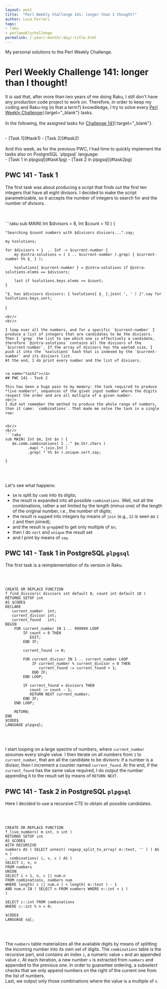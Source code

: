 ```yaml
---
layout: post
title:  "Perl Weekly Challenge 141: longer than I thought!"
author: Luca Ferrari
tags:
- raku
- perlweeklychallenge
permalink: /:year/:month/:day/:title.html
---
```

My personal solutions to the Perl Weekly Challenge.

# Perl Weekly Challenge 141: longer than I thought!

It is sad that, after more than two years of me doing Raku, I still don't have any production code project to work on.
Therefore, in order to keep my coding and Raku-ing (is that a term?) knowdledge, I try to solve every  [Perl Weekly Challenge](https://perlweeklychallenge.org/){:target="_blank"} tasks.
<br/>
<br/>
In the following, the assigned tasks for [Challenge 141](https://perlweeklychallenge.org/blog/perl-weekly-challenge-141/){:target="_blank"}.

<br/>
- [Task 1](#task1)
- [Task 2](#task2)


<br/>
<br/>
And this week, as for the previous PWC, I had time to quickly implement the tasks also on PostgreSQL `plpgsql` language:
<br/>
- [Task 1 in plpgsql](#task1pg)
- [Task 2 in plpgsql](#task2pg)





<a name="task1"></a>
## PWC 141 - Task 1
The first task was about producing a script that finds out the first ten integers that have all eight divisors.
I decided to make the script parametrizable, so it accepts the number of integers to search for and the number of divisors.


<br/>
<br/>
```raku
sub MAIN( Int $divisors = 8, Int $count = 10 ) {

    "Searching $count numbers with $divisors divisors...".say;

    my %solutions;

    for $divisors + 1  .. Inf -> $current-number {
        my @intra-solutions = ( 1 .. $current-number ).grep( { $current-number %% $_ } );

        %solutions{ $current-number } = @intra-solutions if @intra-solutions.elems == $divisors;

        last if %solutions.keys.elems >= $count;
    }

    "$_ has $divisors divisors: { %solutions{ $_ }.join( ', ' ) }".say for %solutions.keys.sort;
}

 ```
<br/>
<br/>

I loop over all the numbers, and for a specific `$current-number` I produce a list of integers that are candidates to be the divisors. Then I `grep` the list to see which one is effectively a candidate, therefore `@intra-solutions` contains all the divisors of the `$current-number`. If the array of divisors has the wanted size, I push it into the `%solutions` hash that is indexed by the `$current-number` and its divisors list.
At the end, I do print every number and the list of divisors.


<a name="task2"></a>
## PWC 141 - Task 2

This has been a huge pain to my memory: the task required to produce *live numbers*, sequences of the given input number where the digits respect the order and are all multiple of a given number.
<br/>
I did not remember the method to produce the whole range of numbers, than it came: `combinations`. That made me solve the task in a single row:


<br/>
<br/>
```raku
sub MAIN( Int $m, Int $n ) {
    $m.comb.combinations( 1 ..^ $m.Str.chars )
           .map( *.join.Int )
           .grep( * %% $n ).unique.sort.say;

}

```
<br/>
<br/>

Let's see what happens:
- `$m` is split by `comb` into its digits;
- the result is expanded into all possible `combinations`. Well, not all the combinations, rather a set limited by the length (minus one) of the length of the original number, i.e., the number of digits;
- the result is `map`ped into integers by means of `join` (e.g., `12` is seen as `1 2` and then joined);
- and the result is `grep`ped to get only multiple of `$n`;
- then I do `sort` and `unique` the result set
- and I print by means of `say`.


<a name="task1pg"></a>
## PWC 141 - Task 1 in PostgreSQL `plpgsql`

The first task is a reimplementation of its version in Raku.

<br/>
<br/>

``` plpgsql
CREATE OR REPLACE FUNCTION
f_find_divisors( divisors int default 8, count int default 10 )
RETURNS SETOF int
AS $CODE$
DECLARE
   current_number  int;
   current_divisor int;
   current_found   int;
BEGIN
    FOR current_number IN 1 .. 999999 LOOP
        IF count = 0 THEN
           EXIT;
        END IF;

        current_found := 0;

        FOR current_divisor IN 1 .. current_number LOOP
            IF current_number % current_divisor = 0 THEN
               current_found := current_found + 1;
            END IF;
        END LOOP;

        IF current_found = divisors THEN
           count := count - 1;
           RETURN NEXT current_number;
        END IF;
    END LOOP;

    RETURN;
END
$CODE$
LANGUAGE plpgsql;

```
<br/>
<br/>

I start looping on a large spectre of numbers, where `current_number` assumes every single value. I then iterate on all numbers from `1` to `current_number`, that are all the candidate to be divisors: if a number is a divisor, then I increment a counter named `current_found`. At the end, if the `current_found` has the same value required, I do output the number appending it to the result set by means of `RETURN NEXT`.



<a name="task2pg"></a>
## PWC 141 - Task 2 in PostgreSQL `plpgsql`

Here I decided to use a recursive CTE to obtain all possible candidates.

<br/>
<br/>

``` plpgsql
CREATE OR REPLACE FUNCTION
f_live_numbers( m int, n int )
RETURNS SETOF int
AS $CODE$
WITH RECURSIVE
numbers AS ( SELECT unnest( regexp_split_to_array( m::text, '' ) ) AS n )
, combinations( i, v, c ) AS (
SELECT 1, n, n
FROM numbers
UNION
SELECT i + 1, n, c || num.n
FROM combinations, numbers num
WHERE length( c || num.n ) < length( m::text ) - 1
AND num.n IN ( SELECT n FROM numbers WHERE n::int > i )
)

SELECT c::int FROM combinations
WHERE c::int % n = 0;

$CODE$
LANGUAGE sql;

```
<br/>
<br/>

The `numbers` table materializes all the available digits by means of splitting the incoming number into its own set of digits.
The `combinations` table is the recursive part, and contains an index `i`, a numeric value `v` and an appended value `c`. At each iteration, a new number `v` is extracted from `numbers` and appended to the previous one. In order to guarantee ordering, a subselect checks that we only append numbers on the right of the current one from the list of numbers.
<br/>
Last, we output only those combinations where the value is a multiple of `n`.
